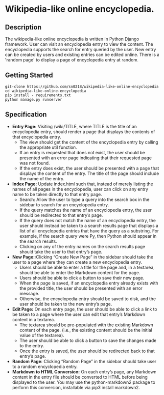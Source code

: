 # Wikipedia-like online encyclopedia.


## Description
The wikipedia-like online encyclopedia is written in Python Django framework. User can visit  an encyclopedia entry to view the content. 
The encyclopedia supports the search for entry queried by the user. New entry can be created by users and existing entries can be edited online.
There is a 'random page' to display a page of encyclopedia entry at random.

## Getting Started
```
git-clone https://github.com/sn0218/wikipedia-like-online-encyclopedia
cd wikipedia-like-online-encyclopedia
pip install - requirements.txt
python manage.py runserver

```

## Specification
- **Entry Page:** Visiting /wiki/TITLE, where TITLE is the title of an encyclopedia entry, should render a page that displays the contents of that encyclopedia entry.
    - The view should get the content of the encyclopedia entry by calling the appropriate util function.
    - If an entry is requested that does not exist, the user should be presented with an error page indicating that their requested page was not found.
    - If the entry does exist, the user should be presented with a page that displays the content of the entry. The title of the page should include the name of the entry.
- **Index Page:** Update index.html such that, instead of merely listing the names of all pages in the encyclopedia, user can click on any entry name to be taken directly to that entry page.
    - Search: Allow the user to type a query into the search box in the sidebar to search for an encyclopedia entry.
    - If the query matches the name of an encyclopedia entry, the user should be redirected to that entry’s page.
    - If the query does not match the name of an encyclopedia entry, the user should instead be taken to a search results page that displays a list of all encyclopedia entries that have the query as a substring. For example, if the search query were Py, then Python should appear in the search results.
    - Clicking on any of the entry names on the search results page should take the user to that entry’s page.
- **New Page:**:Clicking “Create New Page” in the sidebar should take the user to a page where they can create a new encyclopedia entry.
    - Users should be able to enter a title for the page and, in a textarea, should be able to enter the Markdown content for the page.
    - Users should be able to click a button to save their new page.
    - When the page is saved, if an encyclopedia entry already exists with the provided title, the user should be presented with an error message.
    - Otherwise, the encyclopedia entry should be saved to disk, and the user should be taken to the new entry’s page.
- **Edit Page:** On each entry page, the user should be able to click a link to be taken to a page where the user can edit that entry’s Markdown content in a textarea.
    - The textarea should be pre-populated with the existing Markdown content of the page. (i.e., the existing content should be the initial value of the textarea).
    - The user should be able to click a button to save the changes made to the entry.
    - Once the entry is saved, the user should be redirected back to that entry’s page.
- **Random Page:** Clicking “Random Page” in the sidebar should take user to a random encyclopedia entry.
- **Markdown to HTML Conversion:** On each entry’s page, any Markdown content in the entry file should be converted to HTML before being displayed to the user. You may use the python-markdown2 package to perform this conversion, installable via pip3 install markdown2.
